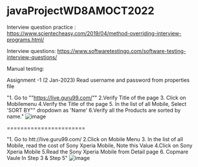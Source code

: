 # javaProjectWD8AMOCT2022

Interview question practice :
https://www.scientecheasy.com/2019/04/method-overriding-interview-programs.html/

Interview questions:
https://www.softwaretestingo.com/software-testing-interview-questions/

Manual testing:

Assignment -1 (2 Jan-2023)
Read username and password from properties file

"1. Go to ""https://live.guru99.com/""
2.Verify Title of the page
3. Click on Mobilemenu
4.Verify the Title of the page
5. In the list of all Mobile, Select 'SORT BY"" dropdown as 'Name'
6.Verify all the Products are sorted by  name."
![image](https://user-images.githubusercontent.com/64365117/210030442-06b6dc62-2b48-4ac5-9e78-d6cc923564c9.png)


=======================

"1. Go to htt://live.guru99.com/
2.Click on Mobile Menu 
3. In the list of all Mobile, read the cost of Sony Xperia Mobile, Note this Value
4.Click on Sony Xperia Mobile
5.Read the Sony Xperia Mobile from Detail page
6. Copmare Vaule In Step 3 & Step 5"
![image](https://user-images.githubusercontent.com/64365117/210030461-5accf8b4-3c44-4891-9ff7-18d4528fdd9b.png)





